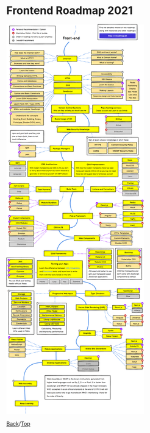 # Frontend Roadmap 2021

![Frontend-roadmap](/images/fend_roadmap.png)

[Back](https://github.com/jojo-tey/Today_I_Learned)/[Top](#Frontend-Roadmap-2021)